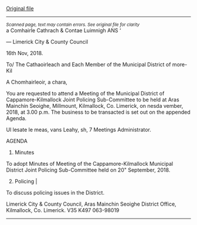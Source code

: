 [Original file](https://www.limerick.ie/sites/default/files/media/documents/2018-11/01%20Agenda%20JPC%20Meeting%2021st%20Nov%202018.pdf)

---
*<small>Scanned page, text may contain errors. See original file for clarity</small>*  
a Comhairle Cathrach
& Contae Luimnigh
ANS ‘

— Limerick City
& County Council

16th Nov, 2018.

To/ The Cathaoirleach and Each Member of the Municipal District of more-Kil

A Chomhairleoir, a chara,

You are requested to attend a Meeting of the Municipal District of Cappamore-Kilmallock Joint
Policing Sub-Committee to be held at Aras Mainchin Seoighe, Millmount, Kilmallock, Co.
Limerick, on nesda vember, 2018, at 3.00 p.m. The business to be transacted is
set out on the appended Agenda.

Ul lesate le meas,
vans Leahy, sh, 7
Meetings Administrator.

AGENDA

1. Minutes

To adopt Minutes of Meeting of the Cappamore-Kilmallock Municipal District Joint Policing
Sub-Committee held on 20" September, 2018.

2. Policing |

To discuss policing issues in the District.

Limerick City & County Council, Aras Mainchin Seoighe District Office,
Kilmallock, Co. Limerick. V35 K497 063-98019


---
